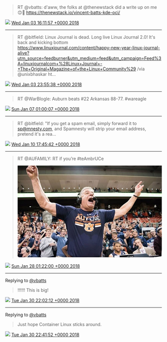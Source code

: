 > RT @vbatts: d'aww, the folks at @thenewstack did a write up on me 😊💙
> https://thenewstack.io/vincent-batts-kde-oci/

<img src="media/tweet.ico" width="12" /> [Wed Jan 03 16:11:57 +0000 2018](https://twitter.com/nhudson/status/948587747085901824)

----

> RT @bitfield: Linux Journal is dead. Long live Linux Journal 2.0! It's back and kicking bottom https://www.linuxjournal.com/content/happy-new-year-linux-journal-alive?utm_source=feedburner&utm_medium=feed&utm_campaign=Feed%3A+linuxjournalcom+%28Linux+Journal+-+The+Original+Magazine+of+the+Linux+Community%29 /via @unixbhaskar ht…

<img src="media/tweet.ico" width="12" /> [Wed Jan 03 23:55:38 +0000 2018](https://twitter.com/nhudson/status/948704438746865665)

----

> RT @WarBlogle: Auburn beats #22 Arkansas 88-77. #wareagle

<img src="media/tweet.ico" width="12" /> [Sun Jan 07 01:00:07 +0000 2018](https://twitter.com/nhudson/status/949807829652819968)

----

> RT @bitfield: "If you get a spam email, simply forward it to sp@mnesty.com, and Spamnesty will strip your email address, pretend it's a rea…

<img src="media/tweet.ico" width="12" /> [Wed Jan 10 17:45:42 +0000 2018](https://twitter.com/nhudson/status/951148055339954176)

----

> RT @AUFAMILY: RT if you’re #teAmbrUCe 
> 
> ![](media/957423479619575809-DUlzQAAVQAAvKwY.jpg)

<img src="media/tweet.ico" width="12" /> [Sun Jan 28 01:22:00 +0000 2018](https://twitter.com/nhudson/status/957423479619575809)

----

Replying to [@vbatts](https://twitter.com/vbatts/status/958457858324094978)

> !!!!!! This is big!

<img src="media/tweet.ico" width="12" /> [Tue Jan 30 22:02:12 +0000 2018](https://twitter.com/nhudson/status/958460363938455552)

----

Replying to [@vbatts](https://twitter.com/vbatts/status/958461322030698496)

> Just hope Container Linux sticks around.

<img src="media/tweet.ico" width="12" /> [Tue Jan 30 22:41:52 +0000 2018](https://twitter.com/nhudson/status/958470346600009732)